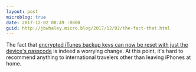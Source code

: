 ```yaml
---
layout: post
microblog: true
date: 2017-12-02 08:49 -0800
guid: http://jbwhaley.micro.blog/2017/12/02/the-fact-that.html
---
```

The fact that [encrypted iTunes backup keys can now be reset with just the device's passcode](https://www.theregister.co.uk/2017/12/01/apple_ios_11_security_downgrade_decried_as_horror_show/) is indeed a worrying change. At this point, it's hard to recommend anything to international travelers other than leaving iPhones at home.
